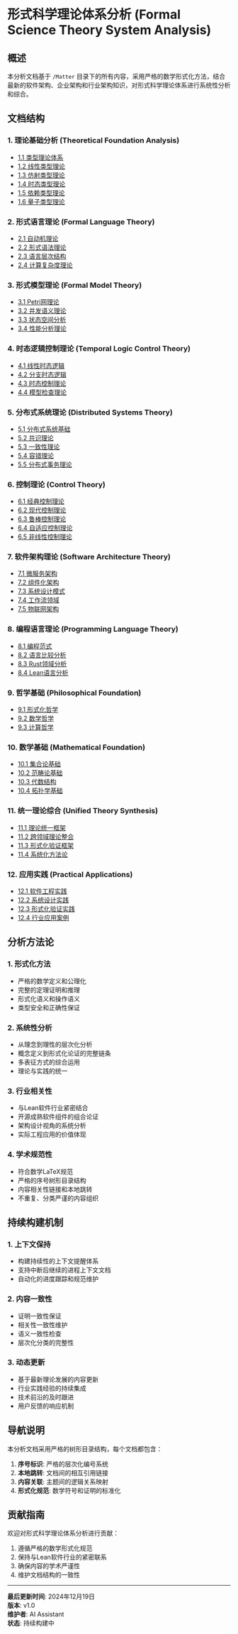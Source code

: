 # 形式科学理论体系分析 (Formal Science Theory System Analysis)

## 概述

本分析文档基于 `/Matter` 目录下的所有内容，采用严格的数学形式化方法，结合最新的软件架构、企业架构和行业架构知识，对形式科学理论体系进行系统性分析和综合。

## 文档结构

### 1. 理论基础分析 (Theoretical Foundation Analysis)
- [1.1 类型理论体系](./01_Theoretical_Foundation/01_Type_Theory_System.md)
- [1.2 线性类型理论](./01_Theoretical_Foundation/02_Linear_Type_Theory.md)
- [1.3 仿射类型理论](./01_Theoretical_Foundation/03_Affine_Type_Theory.md)
- [1.4 时态类型理论](./01_Theoretical_Foundation/04_Temporal_Type_Theory.md)
- [1.5 依赖类型理论](./01_Theoretical_Foundation/05_Dependent_Type_Theory.md)
- [1.6 量子类型理论](./01_Theoretical_Foundation/06_Quantum_Type_Theory.md)

### 2. 形式语言理论 (Formal Language Theory)
- [2.1 自动机理论](./02_Formal_Language/01_Automata_Theory.md)
- [2.2 形式语法理论](./02_Formal_Language/02_Formal_Grammar_Theory.md)
- [2.3 语言层次结构](./02_Formal_Language/03_Language_Hierarchy.md)
- [2.4 计算复杂度理论](./02_Formal_Language/04_Computational_Complexity.md)

### 3. 形式模型理论 (Formal Model Theory)
- [3.1 Petri网理论](./03_Formal_Model/01_Petri_Net_Theory.md)
- [3.2 并发语义理论](./03_Formal_Model/02_Concurrency_Semantics.md)
- [3.3 状态空间分析](./03_Formal_Model/03_State_Space_Analysis.md)
- [3.4 性能分析理论](./03_Formal_Model/04_Performance_Analysis.md)

### 4. 时态逻辑控制理论 (Temporal Logic Control Theory)
- [4.1 线性时态逻辑](./04_Temporal_Logic/01_Linear_Temporal_Logic.md)
- [4.2 分支时态逻辑](./04_Temporal_Logic/02_Branching_Temporal_Logic.md)
- [4.3 时态控制理论](./04_Temporal_Logic/03_Temporal_Control_Theory.md)
- [4.4 模型检查理论](./04_Temporal_Logic/04_Model_Checking_Theory.md)

### 5. 分布式系统理论 (Distributed Systems Theory)
- [5.1 分布式系统基础](./05_Distributed_Systems/01_Distributed_Systems_Foundation.md)
- [5.2 共识理论](./05_Distributed_Systems/02_Consensus_Theory.md)
- [5.3 一致性理论](./05_Distributed_Systems/03_Consistency_Theory.md)
- [5.4 容错理论](./05_Distributed_Systems/04_Fault_Tolerance_Theory.md)
- [5.5 分布式事务理论](./05_Distributed_Systems/05_Distributed_Transactions.md)

### 6. 控制理论 (Control Theory)
- [6.1 经典控制理论](./06_Control_Theory/01_Classical_Control_Theory.md)
- [6.2 现代控制理论](./06_Control_Theory/02_Modern_Control_Theory.md)
- [6.3 鲁棒控制理论](./06_Control_Theory/03_Robust_Control_Theory.md)
- [6.4 自适应控制理论](./06_Control_Theory/04_Adaptive_Control_Theory.md)
- [6.5 非线性控制理论](./06_Control_Theory/05_Nonlinear_Control_Theory.md)

### 7. 软件架构理论 (Software Architecture Theory)
- [7.1 微服务架构](./07_Software_Architecture/01_Microservice_Architecture.md)
- [7.2 组件化架构](./07_Software_Architecture/02_Component_Architecture.md)
- [7.3 系统设计模式](./07_Software_Architecture/03_System_Design_Patterns.md)
- [7.4 工作流领域](./07_Software_Architecture/04_Workflow_Domain.md)
- [7.5 物联网架构](./07_Software_Architecture/05_IoT_Architecture.md)

### 8. 编程语言理论 (Programming Language Theory)
- [8.1 编程范式](./08_Programming_Language/01_Programming_Paradigms.md)
- [8.2 语言比较分析](./08_Programming_Language/02_Language_Comparison.md)
- [8.3 Rust领域分析](./08_Programming_Language/03_Rust_Domain_Analysis.md)
- [8.4 Lean语言分析](./08_Programming_Language/04_Lean_Language_Analysis.md)

### 9. 哲学基础 (Philosophical Foundation)
- [9.1 形式化哲学](./09_Philosophy/01_Formal_Philosophy.md)
- [9.2 数学哲学](./09_Philosophy/02_Mathematical_Philosophy.md)
- [9.3 计算哲学](./09_Philosophy/03_Computational_Philosophy.md)

### 10. 数学基础 (Mathematical Foundation)
- [10.1 集合论基础](./10_Mathematics/01_Set_Theory_Foundation.md)
- [10.2 范畴论基础](./10_Mathematics/02_Category_Theory_Foundation.md)
- [10.3 代数结构](./10_Mathematics/03_Algebraic_Structures.md)
- [10.4 拓扑学基础](./10_Mathematics/04_Topology_Foundation.md)

### 11. 统一理论综合 (Unified Theory Synthesis)
- [11.1 理论统一框架](./11_Unified_Theory/01_Unified_Framework.md)
- [11.2 跨领域理论整合](./11_Unified_Theory/02_Cross_Domain_Integration.md)
- [11.3 形式化验证框架](./11_Unified_Theory/03_Formal_Verification_Framework.md)
- [11.4 系统化方法论](./11_Unified_Theory/04_Systematic_Methodology.md)

### 12. 应用实践 (Practical Applications)
- [12.1 软件工程实践](./12_Practical_Applications/01_Software_Engineering_Practice.md)
- [12.2 系统设计实践](./12_Practical_Applications/02_System_Design_Practice.md)
- [12.3 形式化验证实践](./12_Practical_Applications/03_Formal_Verification_Practice.md)
- [12.4 行业应用案例](./12_Practical_Applications/04_Industry_Application_Cases.md)

## 分析方法论

### 1. 形式化方法
- 严格的数学定义和公理化
- 完整的定理证明和推理
- 形式化语义和操作语义
- 类型安全和正确性保证

### 2. 系统性分析
- 从理念到理性的层次化分析
- 概念定义到形式化论证的完整链条
- 多表征方式的综合运用
- 理论与实践的统一

### 3. 行业相关性
- 与Lean软件行业紧密结合
- 开源成熟软件组件的组合论证
- 架构设计视角的系统分析
- 实际工程应用的价值体现

### 4. 学术规范性
- 符合数学LaTeX规范
- 严格的序号树形目录结构
- 内容相关性链接和本地跳转
- 不重复、分类严谨的内容组织

## 持续构建机制

### 1. 上下文保持
- 构建持续性的上下文提醒体系
- 支持中断后继续的进程上下文文档
- 自动化的进度跟踪和规范维护

### 2. 内容一致性
- 证明一致性保证
- 相关性一致性维护
- 语义一致性检查
- 层次化分类的完整性

### 3. 动态更新
- 基于最新理论发展的内容更新
- 行业实践经验的持续集成
- 技术前沿的及时跟进
- 用户反馈的响应机制

## 导航说明

本分析文档采用严格的树形目录结构，每个文档都包含：

1. **序号标识**: 严格的层次化编号系统
2. **本地跳转**: 文档间的相互引用链接
3. **内容关联**: 主题间的逻辑关系映射
4. **形式化规范**: 数学符号和证明的标准化

## 贡献指南

欢迎对形式科学理论体系分析进行贡献：

1. 遵循严格的数学形式化规范
2. 保持与Lean软件行业的紧密联系
3. 确保内容的学术严谨性
4. 维护文档结构的一致性

---

**最后更新时间**: 2024年12月19日  
**版本**: v1.0  
**维护者**: AI Assistant  
**状态**: 持续构建中 